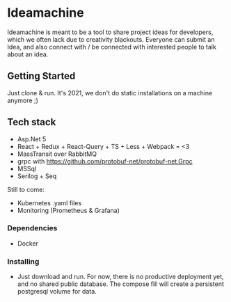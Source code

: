 # Ideamachine

Ideamachine is meant to be a tool to share project ideas for developers, which we often lack due to creativity blackouts. Everyone can submit an Idea, and also connect with / be connected with interested people to talk about an idea.

## Getting Started

Just clone & run. It's 2021, we don't do static installations on a machine anymore ;)

## Tech stack

* Asp.Net 5
* React + Redux + React-Query + TS + Less + Webpack = <3
* MassTransit over RabbitMQ
* grpc with https://github.com/protobuf-net/protobuf-net.Grpc
* MSSql
* Serilog + Seq

Still to come:
* Kubernetes .yaml files
* Monitoring (Prometheus & Grafana)

### Dependencies

* Docker

### Installing

* Just download and run. For now, there is no productive deployment yet, and no shared public database. The compose fill will create a persistent postgresql volume for data.
